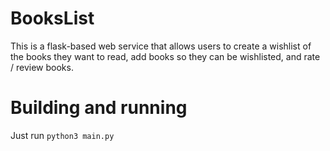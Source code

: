 # BooksList
This is a flask-based web service that allows users to create a wishlist of the books they want to read, add books so they can be wishlisted, and rate / review books.

# Building and running
Just run ```python3 main.py```
